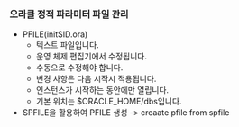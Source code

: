 ### 오라클 정적 파라미터 파일 관리 
- PFILE(initSID.ora)
    + 텍스트 파일입니다.
    + 운영 체제 편집기에서 수정됩니다.
    + 수동으로 수정해야 합니다.
    + 변경 사항은 다음 시작시 적용됩니다.
    + 인스턴스가 시작하는 동안에만 열립니다.
    + 기본 위치는 $ORACLE_HOME/dbs입니다.
- SPFILE을 활용하여 PFILE 생성 -> creaate pfile from spfile